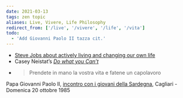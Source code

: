 ```yaml
---
date: 2021-03-13
tags: zen topic
aliases: Live, Vivere, Life Philosophy
redirect_from: ['/live', '/vivere', '/life', '/vita']
todo:
  - 'Add Giovanni Paolo II tazza cit.'
---
```

- [Steve Jobs about actively living and changing our own life](https://youtu.be/kYfNvmF0Bqw 'Steve Jobs Secrets of Life')
- Casey Neistat’s [*Do what you Can’t*](https://youtu.be/jG7dSXcfVqE 'DO WHAT YOU CAN’T')
- <blockquote>Prendete in mano la vostra vita e fatene un capolavoro</blockquote>  
<p class='cite'>Papa Giovanni Paolo II, <a href='https://www.vatican.va/content/john-paul-ii/it/speeches/1985/october/documents/hf_jp-ii_spe_19851020_giovani-cagliari.html'  target='_blank' title='Visita Pastorale in Sardegna: Incontro con i giovani della Sardegna (20 ottobre 1985) | Giovanni Paolo II'>incontro con i giovani della Sardegna</a>, Cagliari - Domenica 20 ottobre 1985</p>